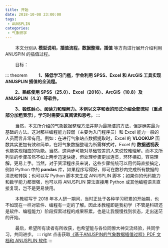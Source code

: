 ```yaml
---
title: 开始
date: 2018-10-08 23:00:00
tags:
 - AUNSPLIN
categories:
 - 气象研学
---
```


&emsp;&emsp; 本文分别从 **模型说明，插值流程，数据整理，插值** 等方向进行展开介绍利用 ANUSPIN 的插值过程。

<!--more-->

&emsp;&emsp; 目标：

::: theorem
**&emsp;&emsp; 1、降低学习门槛，学会利用 SPSS、Excel 和 ArcGIS 工具实现 ANUSPLIN 插值的全流程。**

**&emsp;&emsp; 2、熟练使用 SPSS（25.0）、Excel（2016）、ArcGIS（10.8）及 ANUSPLIN（4.3）等软件。**

**&emsp;&emsp; 3、锻炼耐心、阅读力和理解力。本例以文字和表的形式介绍全部流程（重点部分加粗表示），学习时需要认真阅读和思考。**
:::

&emsp;&emsp; 当然，本文所介绍的气象数据整理方法并非为最简洁的方法，但是确实最为基础的方法。这对那些编程能力较弱（主要为入门程序员）和 Excel 能力一般的人员而言非常有用。例如：在进行气象站点数据提取时，Excel 的 **VLOOKUP** 函数其实更加有效和简单，在将气象数据整理为所需样式时，Excel 的 **数据透视表** 也能实现相应的功能。当然，这两步可能对基础较差的人来说较难理解。而本文所列举的步骤虽然不如上两步迅速快捷，但处理步骤更加连贯，环环相扣，容易理解，更易上手。当然，对于资深程序员来说，这些步骤统统可以用代码直接搞定，例如 Python 中的 **pandas** 库，如果程序写得好，即可在数秒内完成所有数据的清洗和转换；也可以写 Python 脚本来生成 ANUSPLIN 脚本；如果你的代码能力和数学能力都很强，也可以将 ANUSPLIN 算法直接用 Python 或其他编程语言直接复现，岂不是更易使用。

&emsp;&emsp; 本教程写于 2018 年本人研一期间，当时正处于各种学习积累的开始期，也不如现在一样对软件、编程有一定的了解。因此本教程即是我初学（不管是科研还是软件、编程能力）阶段探索过程的成果积累，也是让我慢慢找到状态，走出迷茫的开始。

&emsp;&emsp; 最后，希望所有读者有所收获，也希望能与各位同僚大神交流经验，共同学习，共同进步。
::: right
 点击获取[《基于ANUSPIN的气象数据插值过程》PDF 文档和 ANUSPLIN 软件](https://download.csdn.net/download/weixin_42155937/29924214)
::: 